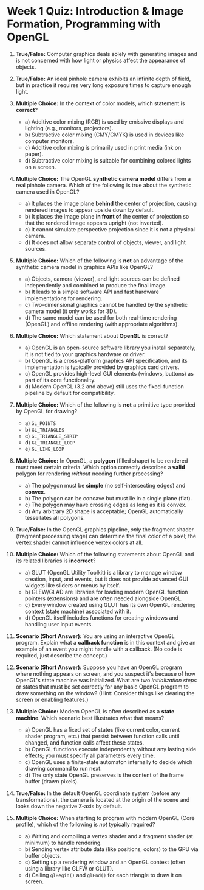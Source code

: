 # Week 1 Quiz: Introduction & Image Formation, Programming with OpenGL

1. **True/False:** Computer graphics deals solely with generating images and is not concerned with how light or physics affect the appearance of objects.

2. **True/False:** An ideal pinhole camera exhibits an infinite depth of field, but in practice it requires very long exposure times to capture enough light.

3. **Multiple Choice:** In the context of color models, which statement is **correct**?
   - a) Additive color mixing (RGB) is used by emissive displays and lighting (e.g., monitors, projectors).
   - b) Subtractive color mixing (CMY/CMYK) is used in devices like computer monitors.
   - c) Additive color mixing is primarily used in print media (ink on paper).
   - d) Subtractive color mixing is suitable for combining colored lights on a screen.

4. **Multiple Choice:** The OpenGL **synthetic camera model** differs from a real pinhole camera. Which of the following is true about the synthetic camera used in OpenGL?
   - a) It places the image plane **behind** the center of projection, causing rendered images to appear upside down by default.
   - b) It places the image plane **in front of** the center of projection so that the rendered image appears upright (not inverted).
   - c) It cannot simulate perspective projection since it is not a physical camera.
   - d) It does not allow separate control of objects, viewer, and light sources.

5. **Multiple Choice:** Which of the following is **not** an advantage of the synthetic camera model in graphics APIs like OpenGL?
   - a) Objects, camera (viewer), and light sources can be defined independently and combined to produce the final image.
   - b) It leads to a simple software API and fast hardware implementations for rendering.
   - c) Two-dimensional graphics cannot be handled by the synthetic camera model (it only works for 3D).
   - d) The same model can be used for both real-time rendering (OpenGL) and offline rendering (with appropriate algorithms).

6. **Multiple Choice:** Which statement about **OpenGL** is correct?
   - a) OpenGL is an open-source software library you install separately; it is not tied to your graphics hardware or driver.
   - b) OpenGL is a cross-platform graphics API specification, and its implementation is typically provided by graphics card drivers.
   - c) OpenGL provides high-level GUI elements (windows, buttons) as part of its core functionality.
   - d) Modern OpenGL (3.2 and above) still uses the fixed-function pipeline by default for compatibility.

7. **Multiple Choice:** Which of the following is **not** a primitive type provided by OpenGL for drawing?
   - a) `GL_POINTS`
   - b) `GL_TRIANGLES`
   - c) `GL_TRIANGLE_STRIP`
   - d) `GL_TRIANGLE_LOOP`
   - e) `GL_LINE_LOOP`

8. **Multiple Choice:** In OpenGL, a **polygon** (filled shape) to be rendered must meet certain criteria. Which option correctly describes a **valid** polygon for rendering *without* needing further processing?
   - a) The polygon must be **simple** (no self-intersecting edges) and **convex**.
   - b) The polygon can be concave but must lie in a single plane (flat).
   - c) The polygon may have crossing edges as long as it is convex.
   - d) Any arbitrary 2D shape is acceptable; OpenGL automatically tessellates all polygons.

9. **True/False:** In the OpenGL graphics pipeline, *only* the fragment shader (fragment processing stage) can determine the final color of a pixel; the vertex shader cannot influence vertex colors at all.

10. **Multiple Choice:** Which of the following statements about OpenGL and its related libraries is **incorrect**?
    - a) GLUT (OpenGL Utility Toolkit) is a library to manage window creation, input, and events, but it does not provide advanced GUI widgets like sliders or menus by itself.
    - b) GLEW/GLAD are libraries for loading modern OpenGL function pointers (extensions) and are often needed alongside OpenGL.
    - c) Every window created using GLUT has its own OpenGL rendering context (state machine) associated with it.
    - d) OpenGL itself includes functions for creating windows and handling user input events.

11. **Scenario (Short Answer):** You are using an interactive OpenGL program. Explain what a **callback function** is in this context and give an example of an event you might handle with a callback. (No code is required, just describe the concept.)

12. **Scenario (Short Answer):** Suppose you have an OpenGL program where nothing appears on screen, and you suspect it's because of how OpenGL's state machine was initialized. What are two *initialization steps* or states that must be set correctly for any basic OpenGL program to draw something on the window? (Hint: Consider things like clearing the screen or enabling features.)

13. **Multiple Choice:** Modern OpenGL is often described as a **state machine**. Which scenario best illustrates what that means?
    - a) OpenGL has a fixed set of states (like current color, current shader program, etc.) that persist between function calls until changed, and function calls affect these states.
    - b) OpenGL functions execute independently without any lasting side effects; you must specify all parameters every time.
    - c) OpenGL uses a finite-state automaton internally to decide which drawing command to run next.
    - d) The only state OpenGL preserves is the content of the frame buffer (drawn pixels).

14. **True/False:** In the default OpenGL coordinate system (before any transformations), the camera is located at the origin of the scene and looks down the negative Z-axis by default.

15. **Multiple Choice:** When starting to program with modern OpenGL (Core profile), which of the following is *not* typically required?
    - a) Writing and compiling a vertex shader and a fragment shader (at minimum) to handle rendering.
    - b) Sending vertex attribute data (like positions, colors) to the GPU via buffer objects.
    - c) Setting up a rendering window and an OpenGL context (often using a library like GLFW or GLUT).
    - d) Calling `glBegin()` and `glEnd()` for each triangle to draw it on screen.

